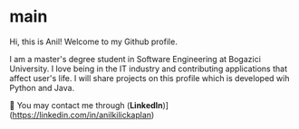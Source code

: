 # main
Hi, this is Anil! Welcome to my Github profile.

I am a master's degree student in Software Engineering at Bogazici University. I love being in the IT industry and contributing applications that affect user's life.
I will share projects on this profile which is developed wih Python and Java. 

🏹 You may contact me through (**LinkedIn**)](https://linkedin.com/in/anilkilickaplan)
